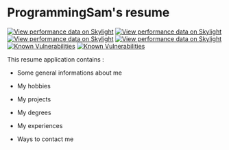 # ProgrammingSam's resume

[![View performance data on Skylight](https://badges.skylight.io/problem/HQf7ZchgF9Qt.svg?token=n05fIOB-nBjlM4GwTR11cAO2VCQTIu4qNyCqjDZQ1Yo)](https://www.skylight.io/app/applications/HQf7ZchgF9Qt)
[![View performance data on Skylight](https://badges.skylight.io/typical/HQf7ZchgF9Qt.svg?token=n05fIOB-nBjlM4GwTR11cAO2VCQTIu4qNyCqjDZQ1Yo)](https://www.skylight.io/app/applications/HQf7ZchgF9Qt)
[![View performance data on Skylight](https://badges.skylight.io/rpm/HQf7ZchgF9Qt.svg?token=n05fIOB-nBjlM4GwTR11cAO2VCQTIu4qNyCqjDZQ1Yo)](https://www.skylight.io/app/applications/HQf7ZchgF9Qt)
[![View performance data on Skylight](https://badges.skylight.io/status/HQf7ZchgF9Qt.svg?token=n05fIOB-nBjlM4GwTR11cAO2VCQTIu4qNyCqjDZQ1Yo)](https://www.skylight.io/app/applications/HQf7ZchgF9Qt)
[![Known Vulnerabilities](https://snyk.io/test/github/ProgrammingSam/programmingsam-resume/badge.svg?targetFile=Gemfile.lock)](https://snyk.io/test/github/ProgrammingSam/programmingsam-resume)
[![Known Vulnerabilities](https://snyk.io/test/github/ProgrammingSam/programmingsam-resume/badge.svg)](https://snyk.io/test/github/ProgrammingSam/programmingsam-resume)

This resume application contains :

* Some general informations about me

* My hobbies

* My projects

* My degrees

* My experiences

* Ways to contact me
